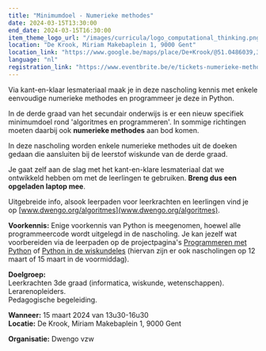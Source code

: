 ```yaml
---
title: "Minimumdoel - Numerieke methodes"
date: 2024-03-15T13:30:00
end_date: 2024-03-15T16:30:00
item_theme_logo_url: "/images/curricula/logo_computational_thinking.png"
location: "De Krook, Miriam Makebaplein 1, 9000 Gent"
location_link: "https://www.google.be/maps/place/De+Krook/@51.0486039,3.7264986,17z/data=!3m1!4b1!4m6!3m5!1s0x47c3714effffffff:0x9b1a2c7f1cb8c825!8m2!3d51.0486039!4d3.7286873!16s%2Fg%2F1hc0gcm5l"
language: "nl"
registration_link: "https://www.eventbrite.be/e/tickets-numerieke-methodes-731763252587"
---
```

Via kant-en-klaar lesmateriaal maak je in deze nascholing kennis met enkele eenvoudige numerieke methodes en programmeer je deze in Python.

In de derde graad van het secundair onderwijs is er een nieuw specifiek minimumdoel rond 'algoritmes en programmeren'. In sommige richtingen moeten daarbij ook **numerieke methodes** aan bod komen.

In deze nascholing worden enkele numerieke methodes uit de doeken gedaan die aansluiten bij de leerstof wiskunde van de derde graad.

Je gaat zelf aan de slag met het kant-en-klare lesmateriaal dat we ontwikkeld hebben om met de leerlingen te gebruiken. **Breng dus een opgeladen laptop mee**.

Uitgebreide info, alsook leerpaden voor leerkrachten en leerlingen vind je op [www.dwengo.org/algoritmes](www.dwengo.org/algoritmes).

**Voorkennis:** Enige voorkennis van Python is meegenomen, hoewel alle programmeercode wordt uitgelegd in de nascholing. Je kan jezelf wat voorbereiden via de leerpaden op de projectpagina's [Programmeren met Python](https://www.dwengo.org/python) of [Python in de wiskundeles](https://www.dwengo.org/wiskunde) (hiervan zijn er ook nascholingen op 12 maart of 15 maart in de voormiddag).

**Doelgroep:** <br>
Leerkrachten 3de graad (informatica, wiskunde, wetenschappen).<br> 
Lerarenopleiders.<br>
Pedagogische begeleiding.

**Wanneer:** 15 maart 2024 van 13u30-16u30<br>
**Locatie:** De Krook, Miriam Makebaplein 1, 9000 Gent<br>

**Organisatie:** Dwengo vzw
